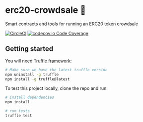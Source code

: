 # erc20-crowdsale 🔗

Smart contracts and tools for running an ERC20 token crowdsale

[![CircleCI](https://circleci.com/gh/runningbeta/erc20-crowdsale/tree/master.svg?style=svg)](https://circleci.com/gh/runningbeta/erc20-crowdsale/tree/master)
[![codecov.io Code Coverage](https://img.shields.io/codecov/c/github/runningbeta/erc20-crowdsale.svg?maxAge=2592000)](https://codecov.io/github/runningbeta/erc20-crowdsale?branch=master)

## Getting started

You will need [Truffle framework](http://truffleframework.com):
```bash
# Make sure we have the latest truffle version
npm uninstall -g truffle
npm install -g truffle@latest
```

To test this project locally, clone the repo and run:

```bash
# install dependencies
npm install

# run tests
truffle test
```
